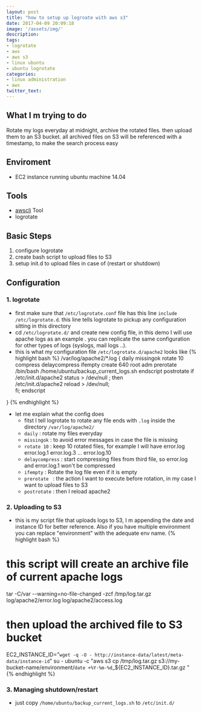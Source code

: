 ```yaml
---
layout: post
title: "how to setup up logroate with aws s3"
date: 2017-04-09 20:09:18
image: '/assets/img/'
description:
tags:
- logrotate
- aws
- aws s3
- linux ubuntu
- ubuntu logrotate 
categories:
- linux administration
- aws
twitter_text:
---
```


## What I m trying to do

Rotate my logs everyday at midnight, archive the rotated files. then upload them to an S3 bucket.
all archived files on S3 will be referenced with a timestamp, to make the search process easy

## Enviroment 
- EC2 instance running ubuntu machine 14.04

## Tools 
- [awscli](http://docs.aws.amazon.com/cli/latest/userguide/installing.html) Tool
- logrotate 

## Basic Steps
1. configure logrotate 
2. create bash script to upload files to S3
3. setup init.d to upload files in case of (restart or shutdown)

## Configuration

### 1. logrotate

- first make sure that `/etc/logrotate.conf` file has this line `include /etc/logrotate.d`. 
this line tells logrotate to pickup any configuration sitting in this directory
- cd `/etc/logrotate.d/` and create new config file, in this demo I will use apache logs as an example . you can replicate the same configuration for other types of logs (syslogs, mail logs ..).
- this is what my configuration file `/etc/logrotate.d/apache2` looks like
{% highlight bash %}
/var/log/apache2/*.log {
        daily
        missingok
        rotate 10
        compress
        delaycompress
        ifempty
        create 640 root adm
        prerotate
               /bin/bash /home/ubuntu/backup_current_logs.sh
        endscript
        postrotate
                if /etc/init.d/apache2 status > /dev/null ; then \
                    /etc/init.d/apache2 reload > /dev/null; \
                fi;
        endscript

}
{% endhighlight %}
- let me explain what the config does
    - fitst I tell logrotate to rotate any file ends with `.log` inside the directory `/var/log/apache2/`
    - `daily` : rotate my files everyday 
    - `missingok` : to avoid error messages in case the file is missing
    - `rotate 10` : keep 10 rotated files, for example I will have error.log error.log.1 error.log.3 ... error.log.10
    - `delaycompress` : start compressing files from third file, so error.log and error.log.1 won't be compressed
    - `ifempty` :  Rotate the log file even if it is empty
    - `prerotate ` : the action I want to execute before rotation, in my case I want to upload files to S3
    - `postrotate` : then I reload apache2

### 2. Uploading to S3 

- this is my script file that uploads logs to S3, I m appending the date and instance ID for better reference.
Also if you have multiple environment you can replace "environment" with the adequate env name. 
{% highlight bash %}
# this script will create an archive file of current apache logs
tar -C/var --warning=no-file-changed  -zcf /tmp/log.tar.gz log/apache2/error.log log/apache2/access.log

# then upload the archived file to S3 bucket
EC2_INSTANCE_ID="`wget -q -O - http://instance-data/latest/meta-data/instance-id`"
su - ubuntu -c "aws s3 cp /tmp/log.tar.gz s3://my-bucket-name/environment/`date +%Y-%m-%d`_${EC2_INSTANCE_ID}.tar.gz "
{% endhighlight %}

### 3. Managing shutdown/restart
- just copy `/home/ubuntu/backup_current_logs.sh` to `/etc/init.d/`